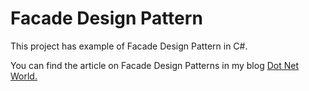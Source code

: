 # Facade Design Pattern
<p>This project has example of Facade Design Pattern in C#.</p>
<p>You can find the article on Facade Design Patterns in my blog <a href='https://manish4dotnet.blogspot.com/2024/01/facade-design-pattern-in-c.html'>Dot Net World.</a></p>
